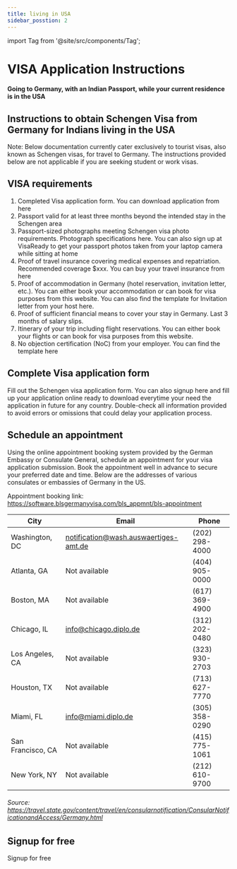 ```yaml
---
title: living in USA
sidebar_posstion: 2
---
```


import Tag from '@site/src/components/Tag';

# VISA Application Instructions

#### Going to <Tag color="#FF5733">Germany,</Tag> with an <Tag color="#3399FF">Indian</Tag> Passport, while your current residence is in the <Tag color="#94C973">USA</Tag>

## Instructions to obtain Schengen Visa from Germany for Indians living in the USA
Note: Below documentation currently cater exclusively to tourist visas, also known as Schengen visas, for travel to Germany. The instructions provided below are not applicable if you are seeking student or work visas.


## VISA requirements
1. Completed Visa application form. You can download application from here
2. Passport valid for at least three months beyond the intended stay in the Schengen area
3. Passport-sized photographs meeting Schengen visa photo requirements. Photograph specifications here. You can also sign up at VisaReady to get your passport photos taken from your laptop camera while sitting at home
4. Proof of travel insurance covering medical expenses and repatriation. Recommended coverage $xxx. You can buy your travel insurance from here
5. Proof of accommodation in Germany (hotel reservation, invitation letter, etc.). You can either book your accommodation or can book for visa purposes from this website. You can also find the template for Invitation letter from your host here.
6. Proof of sufficient financial means to cover your stay in Germany. Last 3 months of salary slips.
7. Itinerary of your trip including flight reservations. You can either book your flights or can book for visa purposes from this website. 
8. No objection certification (NoC) from your employer. You can find the template here


## Complete Visa application form
Fill out the Schengen visa application form. You can also signup here and fill up your application online ready to download everytime your need the application in future for any country.
Double-check all information provided to avoid errors or omissions that could delay your application process.


## Schedule an appointment
Using the online appointment booking system provided by the German Embassy or Consulate General, schedule an appointment for your visa application submission. Book the appointment well in advance to secure your preferred date and time. Below are the addresses of various consulates or embassies of Germany in the US.

Appointment booking link: https://software.blsgermanyvisa.com/bls_appmnt/bls-appointment


| City | Email | Phone |
|----| ---| ---|
|Washington, DC  | notification@wash.auswaertiges-amt.de  |(202) 298-4000|
|Atlanta, GA     | Not available                          | (404) 905-0000|
|Boston, MA      | Not available                          |(617) 369-4900|
|Chicago, IL     | info@chicago.diplo.de                  |(312) 202-0480|
|Los Angeles, CA | Not available                          |(323) 930-2703|
|Houston, TX     | Not available                          |(713) 627-7770|
|Miami, FL       | info@miami.diplo.de                    |(305) 358-0290|
|San Francisco, CA | Not available                        |(415) 775-1061|
|New York, NY    | Not available                          |(212) 610-9700|
###### Source: https://travel.state.gov/content/travel/en/consularnotification/ConsularNotificationandAccess/Germany.html


## Signup for free
Signup for free
